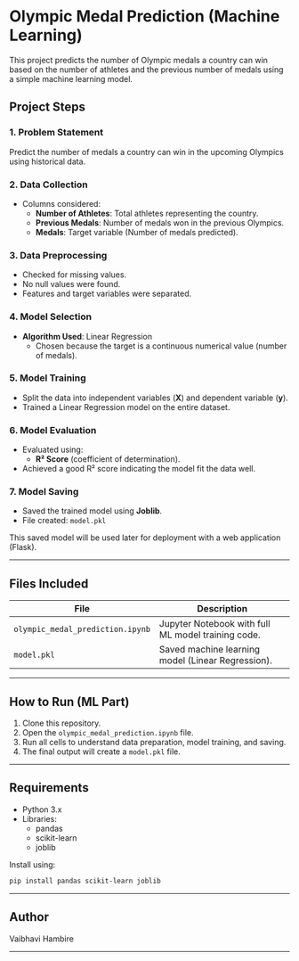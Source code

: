 # Olympic Medal Prediction (Machine Learning)

This project predicts the number of Olympic medals a country can win based on the number of athletes and the previous number of medals using a simple machine learning model.

## Project Steps

### 1. Problem Statement
Predict the number of medals a country can win in the upcoming Olympics using historical data.

### 2. Data Collection
- Columns considered:
  - **Number of Athletes**: Total athletes representing the country.
  - **Previous Medals**: Number of medals won in the previous Olympics.
  - **Medals**: Target variable (Number of medals predicted).

### 3. Data Preprocessing
- Checked for missing values.
- No null values were found.
- Features and target variables were separated.

### 4. Model Selection
- **Algorithm Used**: Linear Regression
  - Chosen because the target is a continuous numerical value (number of medals).

### 5. Model Training
- Split the data into independent variables (**X**) and dependent variable (**y**).
- Trained a Linear Regression model on the entire dataset.

### 6. Model Evaluation
- Evaluated using:
  - **R² Score** (coefficient of determination).
- Achieved a good R² score indicating the model fit the data well.

### 7. Model Saving
- Saved the trained model using **Joblib**.
- File created: `model.pkl`

This saved model will be used later for deployment with a web application (Flask).

---

## Files Included

| File         | Description                       |
|--------------|------------------------------------|
| `olympic_medal_prediction.ipynb` | Jupyter Notebook with full ML model training code. |
| `model.pkl`  | Saved machine learning model (Linear Regression). |

---

## How to Run (ML Part)

1. Clone this repository.
2. Open the `olympic_medal_prediction.ipynb` file.
3. Run all cells to understand data preparation, model training, and saving.
4. The final output will create a `model.pkl` file.

---

## Requirements

- Python 3.x
- Libraries:
  - pandas
  - scikit-learn
  - joblib

Install using:

```bash
pip install pandas scikit-learn joblib
```

---


## Author

Vaibhavi Hambire

---
